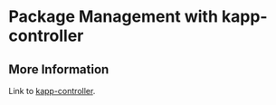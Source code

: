 # Package Management with kapp-controller

## More Information

Link to [kapp-controller](https://carvel.dev/kapp-controller).
